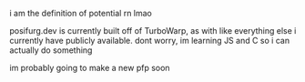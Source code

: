 i am the definition of potential rn lmao

posifurg.dev is currently built off of TurboWarp, as with like everything else i currently have publicly available. dont worry, im learning JS and C so i can actually do something

im probably going to make a new pfp soon
